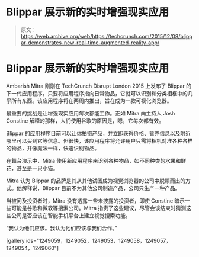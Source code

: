 # Blippar 展示新的实时增强现实应用 

> 原文：<https://web.archive.org/web/https://techcrunch.com/2015/12/08/blippar-demonstrates-new-real-time-augmented-reality-app/>

# Blippar 展示新的实时增强现实应用

Ambarish Mitra 刚刚在 TechCrunch Disrupt London 2015 上发布了 Blippar 的下一代应用程序。只要将应用程序指向日常物品，它就可以识别和分类相框中的几乎所有东西。该应用程序将在两周内推出，旨在成为一款可视化浏览器。

最重要的挑战是让增强现实应用每次都能工作。正如 Mitra 向主持人 Josh Constine 解释的那样，人们使用谷歌的原因是，嗯，它每次都有效。

Blippar 的应用程序目前可以让你拍摄产品，并立即获得价格、营养信息以及附近哪里可以买到它等信息。但很快，该应用程序将允许用户只需将相机对准各种各样的物品，并像魔法一样，快速识别物品。

在舞台演示中，Mitra 使用新应用程序来识别各种物品，如不同种类的水果和鲜花，甚至是一只小猫。

Mitra 认为 Blippar 的品牌是其从其他试图成为视觉浏览器的公司中脱颖而出的方式。他解释说，Blippar 目前不为其他公司制造产品，公司只生产一种产品。

当被问及投资者时，Mitra 没有透露一些未披露的投资者，即使 Constine 暗示一些可能是谷歌和微软等搜索公司。Mitra 指责了这些建议，尽管会谈结束时猜测这些公司是否应该在智能手机平台上建立视觉搜索功能。

“我认为他们应该。我认为他们应该与我们合作。”

[gallery ids="1249059，1249052，1249053，1249058，1249057，1249054，1249060"]